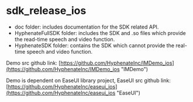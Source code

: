 # sdk_release_ios
- doc folder: includes documentation for the SDK related API.
- HyphenateFullSDK folder: includes the SDK and .so files which provide the read-time speech and video function.
- HyphenateSDK folder: contains the SDK which cannot provide the real-time speech and video function.

Demo src github link: [https://github.com/HyphenateInc/IMDemo_ios](https://github.com/HyphenateInc/IMDemo_ios "IMDemo")

Demo is dependent on EaseUI library project, EaseUI src github link:[https://github.com/HyphenateInc/easeui_ios](https://github.com/HyphenateInc/easeui_ios "EaseUI")

